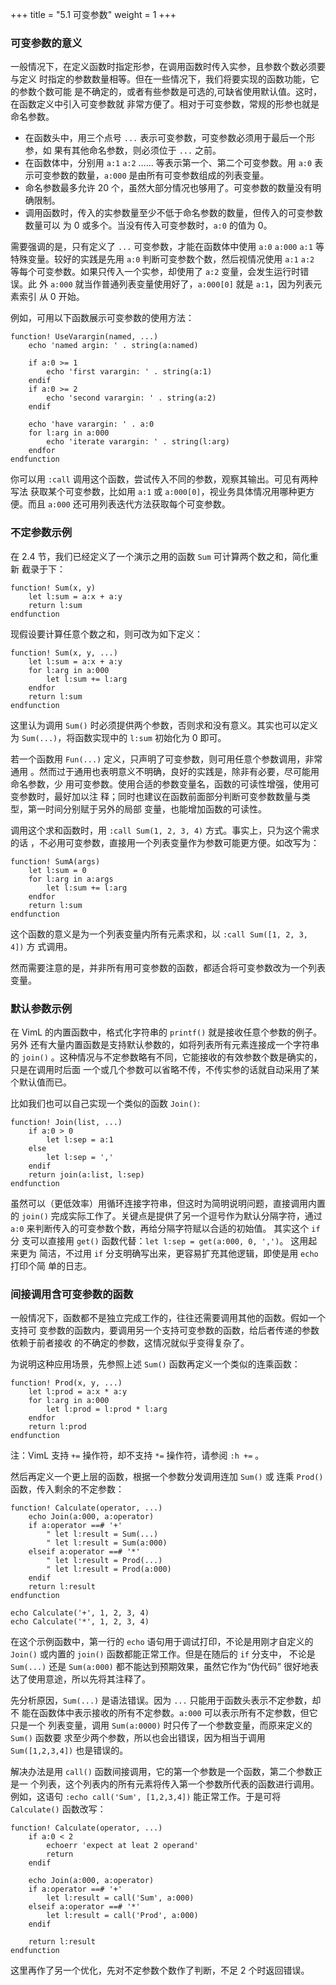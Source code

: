 +++
title = "5.1 可变参数"
weight = 1
+++

<!-- ## 5.1 可变参数 -->

### 可变参数的意义

一般情况下，在定义函数时指定形参，在调用函数时传入实参，且参数个数必须要与定义
时指定的参数数量相等。但在一些情况下，我们将要实现的函数功能，它的参数个数可能
是不确定的，或者有些参数是可选的,可缺省使用默认值。这时，在函数定义中引入可变参数就
非常方便了。相对于可变参数，常规的形参也就是命名参数。

* 在函数头中，用三个点号 `...` 表示可变参数，可变参数必须用于最后一个形参，如
  果有其他命名参数，则必须位于 `...` 之前。
* 在函数体中，分别用 `a:1` `a:2` …… 等表示第一个、第二个可变参数。用 `a:0` 表
  示可变参数的数量，`a:000` 是由所有可变参数组成的列表变量。
* 命名参数最多允许 20 个，虽然大部分情况也够用了。可变参数的数量没有明确限制。
* 调用函数时，传入的实参数量至少不低于命名参数的数量，但传入的可变参数数量可以
  为 0 或多个。当没有传入可变参数时，`a:0` 的值为 0。

需要强调的是，只有定义了 `...` 可变参数，才能在函数体中使用 `a:0` `a:000` `a:1` 
等特殊变量。较好的实践是先用 `a:0` 判断可变参数个数，然后视情况使用 `a:1` `a:2`
等每个可变参数。如果只传入一个实参，却使用了 `a:2` 变量，会发生运行时错误。此
外 `a:000` 就当作普通列表变量使用好了，`a:000[0]` 就是 `a:1`，因为列表元素索引
从 0 开始。

例如，可用以下函数展示可变参数的使用方法：
```vim
function! UseVarargin(named, ...)
    echo 'named argin: ' . string(a:named)

    if a:0 >= 1
        echo 'first varargin: ' . string(a:1)
    endif
    if a:0 >= 2
        echo 'second varargin: ' . string(a:2)
    endif

    echo 'have varargin: ' . a:0
    for l:arg in a:000
        echo 'iterate varargin: ' . string(l:arg)
    endfor
endfunction
```

你可以用 `:call` 调用这个函数，尝试传入不同的参数，观察其输出。可见有两种写法
获取某个可变参数，比如用 `a:1` 或 `a:000[0]`，视业务具体情况用哪种更方便。而且
`a:000` 还可用列表迭代方法获取每个可变参数。

### 不定参数示例

在 2.4 节，我们已经定义了一个演示之用的函数 `Sum` 可计算两个数之和，简化重新
截录于下：
```vim
function! Sum(x, y)
    let l:sum = a:x + a:y
    return l:sum
endfunction
```

现假设要计算任意个数之和，则可改为如下定义：
```vim
function! Sum(x, y, ...)
    let l:sum = a:x + a:y
    for l:arg in a:000
        let l:sum += l:arg
    endfor
    return l:sum
endfunction
```

这里认为调用 `Sum()` 时必须提供两个参数，否则求和没有意义。其实也可以定义为
`Sum(...)`，将函数实现中的 `l:sum` 初始化为 0 即可。

若一个函数用 `Fun(...)` 定义，只声明了可变参数，则可用任意个参数调用，非常通用
。然而过于通用也表明意义不明确，良好的实践是，除非有必要，尽可能用命名参数，少
用可变参数。使用合适的参数变量名，函数的可读性增强，使用可变参数时，最好加以注
释；同时也建议在函数前面部分判断可变参数数量与类型，第一时间分别赋于另外的局部
变量，也能增加函数的可读性。

调用这个求和函数时，用 `:call Sum(1, 2, 3, 4)` 方式。事实上，只为这个需求的话
，不必用可变参数，直接用一个列表变量作为参数可能更方便。如改写为：
```vim
function! SumA(args)
    let l:sum = 0
    for l:arg in a:args
        let l:sum += l:arg
    endfor
    return l:sum
endfunction
```

这个函数的意义是为一个列表变量内所有元素求和，以 `:call Sum([1, 2, 3, 4])` 方
式调用。

然而需要注意的是，并非所有用可变参数的函数，都适合将可变参数改为一个列表变量。

### 默认参数示例

在 VimL 的内置函数中，格式化字符串的 `printf()` 就是接收任意个参数的例子。另外
还有大量内置函数是支持默认参数的，如将列表所有元素连接成一个字符串的 `join()`
。这种情况与不定参数略有不同，它能接收的有效参数个数是确实的，只是在调用时后面
一个或几个参数可以省略不传，不传实参的话就自动采用了某个默认值而已。

比如我们也可以自己实现一个类似的函数 `Join()`:
```vim
function! Join(list, ...)
    if a:0 > 0
        let l:sep = a:1
    else
        let l:sep = ','
    endif
    return join(a:list, l:sep)
endfunction
```

虽然可以（更低效率）用循环连接字符串，但这时为简明说明问题，直接调用内置的
`join()` 完成实际工作了。关键点是提供了另一个逗号作为默认分隔字符，通过 `a:0`
来判断传入的可变参数个数，再给分隔字符赋以合适的初始值。 其实这个 `if` 分
支可以直接用 `get()` 函数代替：`let l:sep = get(a:000, 0, ',')`。 这用起来更为
简洁，不过用 `if` 分支明确写出来，更容易扩充其他逻辑，即使是用 `echo` 打印个简
单的日志。

### 间接调用含可变参数的函数

一般情况下，函数都不是独立完成工作的，往往还需要调用其他的函数。假如一个支持可
变参数的函数内，要调用另一个支持可变参数的函数，给后者传递的参数依赖于前者接收
的不确定的参数，这情况就似乎变得复杂了。

为说明这种应用场景，先参照上述 `Sum()` 函数再定义一个类似的连乘函数：
```vim
function! Prod(x, y, ...)
    let l:prod = a:x * a:y
    for l:arg in a:000
        let l:prod = l:prod * l:arg
    endfor
    return l:prod
endfunction
```
注：VimL 支持 `+=` 操作符，却不支持 `*=` 操作符，请参阅 `:h +=` 。

然后再定义一个更上层的函数，根据一个参数分发调用连加 `Sum()` 或 连乘 `Prod()`
函数，传入剩余的不定参数：
```vim
function! Calculate(operator, ...)
    echo Join(a:000, a:operator)
    if a:operator ==# '+'
        " let l:result = Sum(...)
        " let l:result = Sum(a:000)
    elseif a:operator ==# '*'
        " let l:result = Prod(...)
        " let l:result = Prod(a:000)
    endif
    return l:result
endfunction

echo Calculate('+', 1, 2, 3, 4)
echo Calculate('*', 1, 2, 3, 4)
```

在这个示例函数中，第一行的 `echo` 语句用于调试打印，不论是用刚才自定义的
`Join()` 或内置的 `join()` 函数都能正常工作。但是在随后的 `if` 分支中，
不论是 `Sum(...)` 还是 `Sum(a:000)` 都不能达到预期效果，虽然它作为“伪代码”
很好地表达了使用意途，所以先将其注释了。

先分析原因，`Sum(...)` 是语法错误。因为 `...` 只能用于函数头表示不定参数，却不
能在函数体中表示接收的所有不定参数。`a:000` 可以表示所有不定参数，但它只是一个
列表变量，调用 `Sum(a:0000)` 时只传了一个参数变量，而原来定义的 `Sum()` 函数要
求至少两个参数，所以也会出错误，因为相当于调用 `Sum([1,2,3,4])` 也是错误的。

解决办法是用 `call()` 函数间接调用，它的第一个参数是一个函数，第二个参数正是一
个列表，这个列表内的所有元素将传入第一个参数所代表的函数进行调用。例如，这语句
`:echo call('Sum', [1,2,3,4])` 能正常工作。于是可将 `Calculate()` 函数改写：

```vim
function! Calculate(operator, ...)
    if a:0 < 2
        echoerr 'expect at leat 2 operand'
        return
    endif

    echo Join(a:000, a:operator)
    if a:operator ==# '+'
        let l:result = call('Sum', a:000)
    elseif a:operator ==# '*'
        let l:result = call('Prod', a:000)
    endif

    return l:result
endfunction
```

这里再作了另一个优化，先对不定参数个数作了判断，不足 2 个时返回错误。

